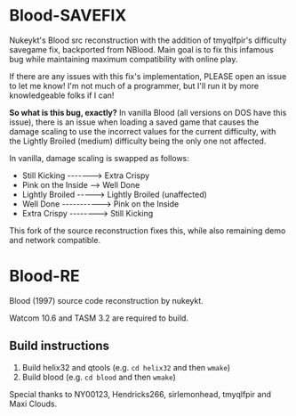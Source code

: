 # Blood-SAVEFIX
Nukeykt's Blood src reconstruction with the addition of tmyqlfpir's difficulty savegame fix, backported from NBlood. 
Main goal is to fix this infamous bug while maintaining maximum compatibility with online play.

If there are any issues with this fix's implementation, PLEASE open an issue to let me know! I'm not
much of a programmer, but I'll run it by more knowledgeable folks if I can!

**So what is this bug, exactly?**
In vanilla Blood (all versions on DOS have this issue), there is an issue when loading a saved game that causes
the damage scaling to use the incorrect values for the current difficulty, with the Lightly Broiled (medium)
difficulty being the only one not affected.

In vanilla, damage scaling is swapped as follows:
 - Still Kicking -------> Extra Crispy
 - Pink on the Inside --> Well Done
 - Lightly Broiled -----> Lightly Broiled (unaffected)
 - Well Done -----------> Pink on the Inside
 - Extra Crispy --------> Still Kicking

This fork of the source reconstruction fixes this, while also remaining demo and network compatible.

# Blood-RE
Blood (1997) source code reconstruction by nukeykt.

Watcom 10.6 and TASM 3.2 are required to build.

## Build instructions
1) Build helix32 and qtools (e.g. `cd helix32` and then `wmake`)
2) Build blood (e.g. `cd blood` and then `wmake`)

Special thanks to NY00123, Hendricks266, sirlemonhead, tmyqlfpir and Maxi Clouds.

